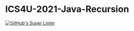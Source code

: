 # ICS4U-2021-Java-Recursion
[![GitHub's Super Linter](https://github.com/patrick-gemmell/ICS4U-2021-Java-Recursion/workflows/GitHub's%20Super%20Linter/badge.svg)](https://github.com/patrick-gemmell/ICS4U-2021-Java-Recursion/actions)
